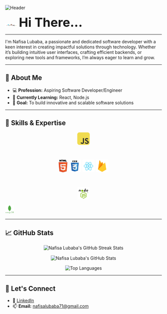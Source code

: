 ![Header](https://i.ibb.co/qpLjPYG/github-banner-nafisaalubaba.png "Header")



<p>
  <img src="/Designer.gif" width="40" height="10"  />
  <strong style="font-size: 40px;">Hi There...</strong>
</p>
<hr>
<p>I'm Nafisa Lubaba, a passionate and dedicated software developer with a keen interest in creating impactful solutions through technology. Whether it’s building intuitive user interfaces, crafting efficient backends, or exploring new tools and frameworks, I’m always eager to learn and grow.</p>

---

## 🌟 About Me
- 💻 **Profession:** Aspiring Software Developer/Engineer
- 🌱 **Currently Learning:** React, Node.js
- 🎯 **Goal:** To build innovative and scalable software solutions

---

## 💼 Skills & Expertise
<p align="center">
  <code><img title="Javascript" height="40" src="JavaScript.png"></code>
</p>
<br>
<p align="center">
  <code><img title="Html" height="40" src="html5.svg"></code>
  <code><img title="Css" height="40" src="css.svg"></code>
  <code><img title="React" height="40" src="React.png"></code>
  <code><img title="Firebase" height="40" src="Firebase.png"></code>
</p>
<br>
<p align="center">
  <code><img title="Node" height="40" src="Node.png"></code>
 
  <code><img title="MongoDB" height="28" src="mongodb.png"></code>

</p>

---

## 📈 GitHub Stats
<p align="center">
  <img align="center" src="https://github-readme-streak-stats.herokuapp.com/?user=nafisa-lubaba&theme=radical" alt="Nafisa Lubaba's GitHub Streak Stats" />
</p>

<p align="center">
  <img align="center" src="https://github-readme-stats.vercel.app/api?username=nafisa-lubaba&show_icons=true&theme=radical" alt="Nafisa Lubaba's GitHub Stats" />
</p>

<p align="center">
  <img align="center" src="https://github-readme-stats.vercel.app/api/top-langs/?username=nafisa-lubaba&layout=compact&theme=radical" alt="Top Languages" />
</p>

---

## 🤝 Let's Connect
- 💼 [LinkedIn](https://www.linkedin.com/in/nafisalubabain/)
- 📫 **Email:** [nafisalubaba71@gmail.com](mailto:nafisalubaba71@gmail.com)


